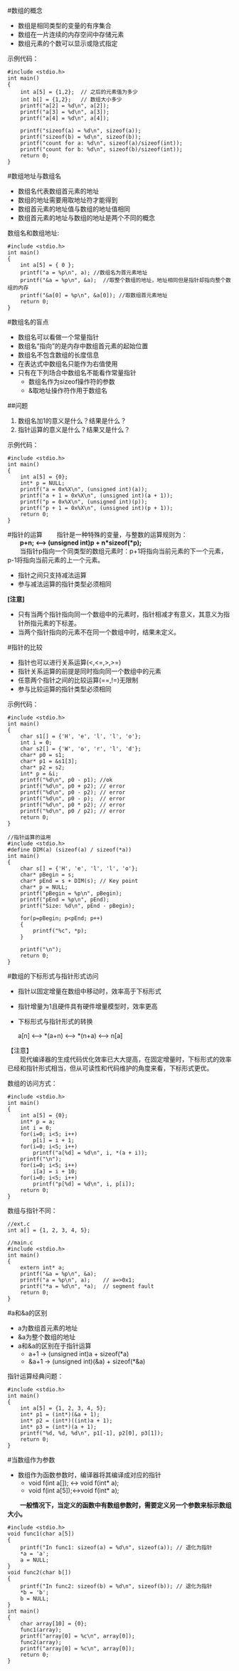 #数组的概念
* 数组是相同类型的变量的有序集合
* 数组在一片连续的内存空间中存储元素
* 数组元素的个数可以显示或隐式指定

示例代码：

	#include <stdio.h>
	int main()
	{
		int a[5] = {1,2};  // 之后的元素值为多少
		int b[] = {1,2};   // 数组大小多少
		printf("a[2] = %d\n", a[2]);
    	printf("a[3] = %d\n", a[3]);
    	printf("a[4] = %d\n", a[4]);
    
    	printf("sizeof(a) = %d\n", sizeof(a));
    	printf("sizeof(b) = %d\n", sizeof(b));
    	printf("count for a: %d\n", sizeof(a)/sizeof(int));
    	printf("count for b: %d\n", sizeof(b)/sizeof(int));
		return 0;
	}

#数组地址与数组名
* 数组名代表数组首元素的地址
* 数组的地址需要用取地址符才能得到
* 数组首元素的地址值与数组的地址值相同
* 数组首元素的地址与数组的地址是两个不同的概念

数组名和数组地址:

	#include <stdio.h>
	int main()
	{
    	int a[5] = { 0 };
    	printf("a = %p\n", a); //数组名为首元素地址
    	printf("&a = %p\n", &a);  //取整个数组的地址，地址相同但是指针却指向整个数组的内存
    	printf("&a[0] = %p\n", &a[0]); //取数组首元素地址
    	return 0;
	}

#数组名的盲点
* 数组名可以看做一个常量指针
* 数组名“指向”的是内存中数组首元素的起始位置
* 数组名不包含数组的长度信息
* 在表达式中数组名只能作为右值使用
* 只有在下列场合中数组名不能看作常量指针
	* 数组名作为sizeof操作符的参数
	* &取地址操作符作用于数组名

##问题
1. 数组名加1的意义是什么？结果是什么？
2. 指针运算的意义是什么？结果又是什么？

示例代码：

	#include <stdio.h>
	int main()
	{
    	int a[5] = {0};
    	int* p = NULL; 
    	printf("a = 0x%X\n", (unsigned int)(a));
    	printf("a + 1 = 0x%X\n", (unsigned int)(a + 1));
    	printf("p = 0x%X\n", (unsigned int)(p));
    	printf("p + 1 = 0x%X\n", (unsigned int)(p + 1));
    	return 0;
	}

#指针的运算
&emsp;&emsp;指针是一种特殊的变量，与整数的运算规则为：   
&emsp;&emsp;__p+n; <--> (unsigned int)p + n*sizeof(*p);__   
&emsp;&emsp;当指针p指向一个同类型的数组元素时：p+1将指向当前元素的下一个元素，p-1将指向当前元素的上一个元素。

* 指针之间只支持减法运算
* 参与减法运算的指针类型必须相同

__[注意]__

* 只有当两个指针指向同一个数组中的元素时，指针相减才有意义，其意义为指针所指元素的下标差。
* 当两个指针指向的元素不在同一个数组中时，结果未定义。

#指针的比较
* 指针也可以进行关系运算(<,<=,>,>=)
* 指针关系运算的前提是同时指向同一个数组中的元素
* 任意两个指针之间的比较运算(==,!=)无限制
* 参与比较运算的指针类型必须相同

示例代码：

	#include <stdio.h>
	int main()
	{
    	char s1[] = {'H', 'e', 'l', 'l', 'o'};
    	int i = 0;
    	char s2[] = {'W', 'o', 'r', 'l', 'd'};
	    char* p0 = s1;
	    char* p1 = &s1[3];
	    char* p2 = s2;
	    int* p = &i;
	    printf("%d\n", p0 - p1); //ok
	    printf("%d\n", p0 + p2); // error
	    printf("%d\n", p0 - p2); // error
	    printf("%d\n", p0 - p);  // error
	    printf("%d\n", p0 * p2); // error
	    printf("%d\n", p0 / p2); // error	
	    return 0;
	}

	//指针运算的运用
	#include <stdio.h>
	#define DIM(a) (sizeof(a) / sizeof(*a))
	int main()
	{
	    char s[] = {'H', 'e', 'l', 'l', 'o'};
	    char* pBegin = s;
	    char* pEnd = s + DIM(s); // Key point
	    char* p = NULL;    
	    printf("pBegin = %p\n", pBegin);
	    printf("pEnd = %p\n", pEnd); 
	    printf("Size: %d\n", pEnd - pBegin);
		
	    for(p=pBegin; p<pEnd; p++)
	    {
	        printf("%c", *p);
	    }
	    
	    printf("\n");	   
	    return 0;
	}	

#数组的下标形式与指针形式访问
* 指针以固定增量在数组中移动时，效率高于下标形式
* 指针增量为1且硬件具有硬件增量模型时，效率更高
* 下标形式与指针形式的转换

	a[n] <--> *(a+n) <--> *(n+a) <--> n[a]

【注意】  
&emsp;&emsp;现代编译器的生成代码优化效率已大大提高，在固定增量时，下标形式的效率已经和指针形式相当，但从可读性和代码维护的角度来看，下标形式更优。

数组的访问方式：

	#include <stdio.h>
	int main()
	{
	    int a[5] = {0};
	    int* p = a;
	    int i = 0;
	    for(i=0; i<5; i++)
	        p[i] = i + 1;    
	    for(i=0; i<5; i++)
	        printf("a[%d] = %d\n", i, *(a + i));    
	    printf("\n");    
	    for(i=0; i<5; i++)
	        i[a] = i + 10;	    
	    for(i=0; i<5; i++)
	        printf("p[%d] = %d\n", i, p[i]);	    
	    return 0;
	}

数组与指针不同：

	//ext.c
	int a[] = {1, 2, 3, 4, 5};

	//main.c
	#include <stdio.h>	
	int main()
	{
	    extern int* a;	    
	    printf("&a = %p\n", &a);
	    printf("a = %p\n", a);    // a=>0x1;
	    printf("*a = %d\n", *a);  // segment fault	    
	    return 0;
	}

#a和&a的区别
* a为数组首元素的地址
* &a为整个数组的地址
* a和&a的区别在于指针运算
	*  a+1  -> (unsigned int)a + sizeof(*a)
	*  &a+1 -> (unsigned int)(&a) + sizeof(*&a)

指针运算经典问题：

	#include <stdio.h>	
	int main()
	{
	    int a[5] = {1, 2, 3, 4, 5};
	    int* p1 = (int*)(&a + 1); 
	    int* p2 = (int*)((int)a + 1);
	    int* p3 = (int*)(a + 1);    
	    printf("%d, %d, %d\n", p1[-1], p2[0], p3[1]);    
	    return 0;
	}
#当数组作为参数
* 数组作为函数参数时，编译器将其编译成对应的指针
	* void f(int a[]); <-> void f(int* a);
	* void f(int a[5]);<->void f(int* a);

__&emsp;&emsp;一般情况下，当定义的函数中有数组参数时，需要定义另一个参数来标示数组大小。__
	
	#include <stdio.h>
	void func1(char a[5])
	{
	    printf("In func1: sizeof(a) = %d\n", sizeof(a)); // 退化为指针    
	    *a = 'a';	    
	    a = NULL;
	}	
	void func2(char b[])
	{
	    printf("In func2: sizeof(b) = %d\n", sizeof(b)); // 退化为指针
	    *b = 'b';	    
	    b = NULL;
	}	
	int main()
	{
	    char array[10] = {0};	    
	    func1(array);	    
	    printf("array[0] = %c\n", array[0]);	    
	    func2(array);	    
	    printf("array[0] = %c\n", array[0]);	    
	    return 0;
	}